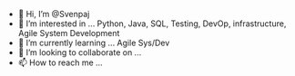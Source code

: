 - 👋 Hi, I’m @Svenpaj
- 👀 I’m interested in ... Python, Java, SQL, Testing, DevOp, infrastructure, Agile System Development
- 🌱 I’m currently learning ... Agile Sys/Dev
- 💞️ I’m looking to collaborate on ...
- 📫 How to reach me ...

<!---
Svenpaj/Svenpaj is a ✨ special ✨ repository because its `README.md` (this file) appears on your GitHub profile.
You can click the Preview link to take a look at your changes.
--->

